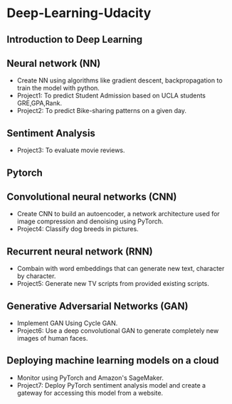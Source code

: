 # Deep-Learning-Udacity
## Introduction to Deep Learning
## Neural network (NN)
- Create NN using algorithms like gradient descent, backpropagation to train the model with python.
- Project1: To predict Student Admission based on UCLA students GRE,GPA,Rank.
- Project2: To predict Bike-sharing patterns on a given day.
## Sentiment Analysis 
- Project3: To evaluate movie reviews.
## Pytorch
## Convolutional neural networks (CNN)
- Create CNN to build an autoencoder, a network architecture used for image compression and denoising using PyTorch. 
- Project4: Classify dog breeds in pictures.
## Recurrent neural network (RNN) 
- Combain with word embeddings that can generate new text, character by character. 
- Project5: Generate new TV scripts from provided existing scripts.
## Generative Adversarial Networks (GAN)
- Implement GAN Using Cycle GAN. 
- Project6: Use a deep convolutional GAN to generate completely new images of human faces.
## Deploying machine learning models on a cloud 
- Monitor using PyTorch and Amazon's SageMaker. 
- Project7: Deploy PyTorch sentiment analysis model and create a gateway for accessing this model from a website.
